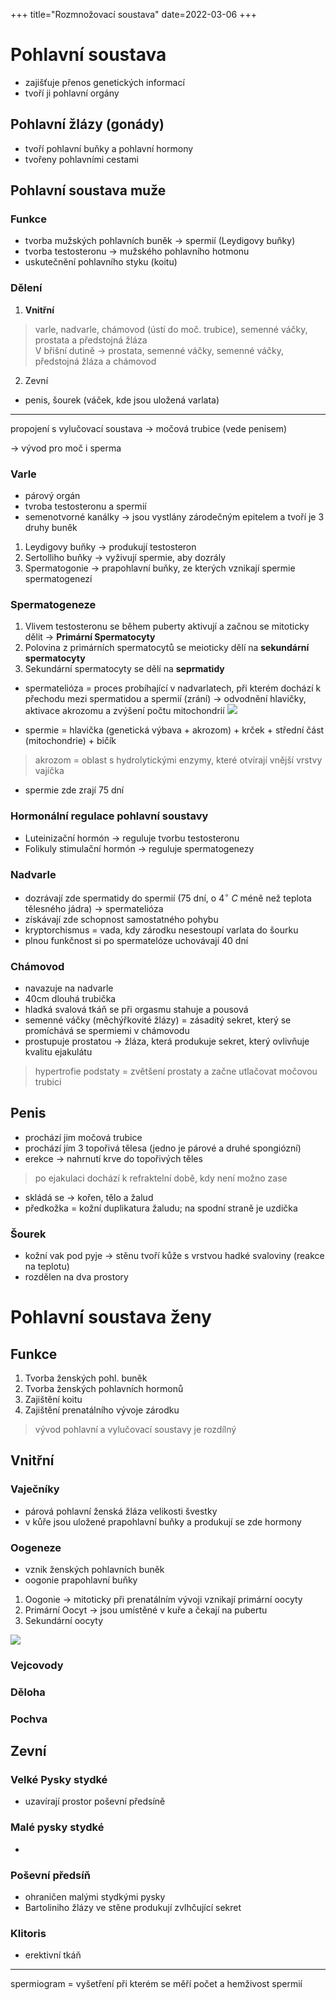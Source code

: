 +++
title="Rozmnožovací soustava"
date=2022-03-06
+++

# Pohlavní soustava 
- zajišťuje přenos genetických informací
- tvoří ji pohlavní orgány

## Pohlavní žlázy (gonády) 
- tvoří pohlavní buňky a pohlavní hormony
- tvořeny pohlavními cestami

## Pohlavní soustava muže 
### Funkce
-  tvorba mužských pohlavních buněk $\to$ spermií (Leydigovy buňky)
- tvorba testosteronu $\to$ mužského pohlavního hotmonu
- uskutečnění pohlavního styku (koitu)

### Dělení
1. **Vnitřní**
> varle, nadvarle, chámovod (ústí do moč. trubice), semenné váčky, prostata a předstojná žláza <br>
> V břišní dutině $\to$ prostata, semenné váčky, semenné váčky, předstojná žláza a chámovod

2. Zevní
- penis, šourek (váček, kde jsou uložená varlata)

---
propojení s vylučovací soustava $\to$ močová trubice (vede penisem)

$\to$ vývod pro moč i sperma

### Varle 
- párový orgán 
- tvroba testosteronu a spermií
- semenotvorné kanálky $\to$ jsou vystlány zárodečným epitelem a tvoří je 3 druhy buněk 
1. Leydigovy buňky $\to$ produkují testosteron 
2. Sertolliho buňky $\to$ vyživují spermie, aby dozrály 
3. Spermatogonie $\to$ prapohlavní buňky, ze kterých vznikají spermie spermatogenezí

### Spermatogeneze
1. Vlivem testosteronu se během puberty aktivují a začnou se mitoticky dělit $\to$ **Primární Spermatocyty** <br>
2. Polovina z primárních spermatocytů se meioticky dělí na **sekundární spermatocyty** <br>
3. Sekundární spermatocyty se dělí na **seprmatidy** 
- spermatelióza = proces probíhající v nadvarlatech, při kterém dochází k přechodu mezi spermatidou a spermií (zrání)
$\to$ odvodnění hlavičky, aktivace akrozomu a zvýšení počtu mitochondrií
![](https://www.vovcr.cz/odz/tech/347/image/small/img016.jpg)


- spermie = hlavička (genetická výbava + akrozom) + krček + střední část (mitochondrie)  + bičík 
> akrozom = oblast s hydrolytickými enzymy, které otvírají vnější vrstvy vajíčka
- spermie zde zrají 75 dní 

### Hormonální regulace pohlavní soustavy
- Luteinizační hormón $\to$ reguluje tvorbu testosteronu
- Folikuly stimulační hormón $\to$ reguluje spermatogenezy

### Nadvarle 
- dozrávají zde spermatidy do spermií (75 dní, o $4^\circ \: C$ méně než teplota tělesného jádra) $\to$ spermatelióza 
- získávají zde schopnost samostatného pohybu
- kryptorchismus = vada, kdy zárodku nesestoupí varlata do šourku 
- plnou funkčnost si po spermatelóze uchovávají 40 dní


### Chámovod 
- navazuje na nadvarle 
- 40cm dlouhá trubička 
- hladká svalová tkáň se při orgasmu stahuje a pousová
- semenné váčky (měchýřkovité žlázy) = zásaditý sekret, který se promíchává se spermiemi v chámovodu
- prostupuje prostatou $\to$ žláza, která produkuje sekret, který ovlivňuje kvalitu ejakulátu
> hypertrofie podstaty = zvětšení prostaty a začne utlačovat močovou trubici 

## Penis 
- prochází jim močová trubice
- prochází jím 3 topořivá tělesa (jedno je párové a druhé spongiózní)
- erekce $\to$ nahrnutí krve do topořivých těles
> po ejakulaci dochází k refraktelní době, kdy není možno zase
- skládá se $\to$ kořen, tělo a žalud
- předkožka = kožní duplikatura žaludu; na spodní straně je uzdička

### Šourek 
- kožní vak pod pyje $\to$ stěnu tvoří kůže s vrstvou hadké svaloviny (reakce na teplotu)
- rozdělen na dva prostory

# Pohlavní soustava ženy 

## Funkce
1. Tvorba ženských pohl. buněk
2. Tvorba ženských pohlavních hormonů
3. Zajištění koitu 
4. Zajištění prenatálního vývoje zárodku 
 
> vývod pohlavní a vylučovací soustavy je rozdílný <br>

## Vnitřní 
### Vaječníky 
- párová pohlavní ženská žláza velikosti švestky
- v kůře jsou uložené prapohlavní buňky a produkují se zde hormony 

### Oogeneze
- vznik ženských pohlavních buněk 
- oogonie prapohlavní buňky 
1. Oogonie $\to$ mitoticky při prenatálním vývoji vznikají primární oocyty 
2. Primární Oocyt $\to$ jsou umístěné v kuře a čekají na pubertu 
3. Sekundární oocyty

![](https://www.vovcr.cz/odz/tech/347/image/small/img009.jpg)

### Vejcovody 

### Děloha

### Pochva

## Zevní
### Velké Pysky stydké
- uzavírají prostor poševní předsíně 

### Malé pysky stydké
- 

### Poševní předsíň
- ohraničen malými stydkými pysky 
- Bartoliniho žlázy ve stěne produkují zvlhčující sekret 

### Klitoris
- erektivní tkáň









---
spermiogram = vyšetření při kterém se měří počet a hemživost spermií
